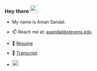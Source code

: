 ### Hey there <img src="https://media.giphy.com/media/hvRJCLFzcasrR4ia7z/giphy.gif" width="25px">
- My name is Aman Sandal.


- 📫 Reach me at: [asandal@stevens.edu](mailto:asandal@stevens.edu)
- 📝 [Resume](https://drive.google.com/file/d/1fbMle_DrMfD1E8d5UmJZv0j1OV9y-ISR/view?usp=sharing)
- 📝 [Transcript](https://drive.google.com/file/d/1y-Ss_gNZ_hJ-6BPvF4pySKGGfbwxPaQp/view?usp=sharing)
  <a href="https://www.linkedin.com/in/amansandal/">
- <img alt="Aman's LinkedIN" width="20px" src="https://raw.githubusercontent.com/peterthehan/peterthehan/master/assets/linkedin.svg" />
</a>

